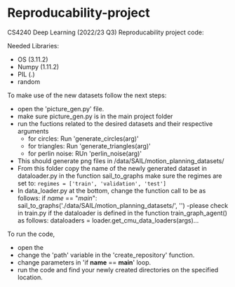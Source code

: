 # Reproducability-project 
CS4240 Deep Learning (2022/23 Q3) Reproducability project code:

Needed Libraries: 
- OS (3.11.2)
- Numpy (1.11.2)
- PIL (.)
- random 

To make use of the new datasets follow the next steps:

- open the 'picture_gen.py' file.
- make sure picture_gen.py is in the main project folder 
- run the fuctions related to the desired datasets and their respective arguments
  * for circles: Run 'generate_circles(arg)'
  * for triangles: Run 'generate_triangles(arg)'
  * for perlin noise: RUn 'perlin_noise(arg)'
- This should generate png files in /data/SAIL/motion_planning_datasets/ 
- From this folder copy the name of the newly generated dataset in dataloader.py in the function sail_to_graphs make sure the regimes are set to:
`regimes = ['train', 'validation', 'test']`
- In data_loader.py at the bottom, change the function call to be as follows:
	if _name_ == "_main_":
    		sail_to_graphs('./data/SAIL/motion_planning_datasets/', '<YOUR COPIED DATASET NAME>')
-please check in train.py if the dataloader is defined in the function train_graph_agent() as follows:
	dataloaders = loader.get_cmu_data_loaders(args)…
  
To run the code, 
- open the 
- change the 'path' variable in the 'create_repository' function.
- change parameters in 'if __name__ == __main__' loop. 
- run the code and find your newly created directories on the specified location.
